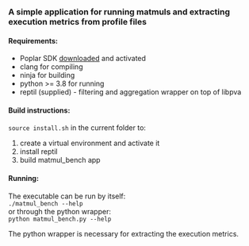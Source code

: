 ### A simple application for running matmuls and extracting execution metrics from profile files

#### Requirements:
  * Poplar SDK [downloaded](https://www.graphcore.ai/downloads) and activated
  * clang for compiling
  * ninja for building
  * python >= 3.8 for running
  * reptil (supplied) - filtering and aggregation wrapper on top of libpva

#### Build instructions:  
  `source install.sh` in the current folder to:  
  1. create a virtual environment and activate it
  2. install reptil
  3. build matmul_bench app

#### Running:  
  The executable can be run by itself:  
    `./matmul_bench --help`  
  or through the python wrapper:  
    `python matmul_bench.py --help`

  The python wrapper is necessary for extracting the execution metrics.

